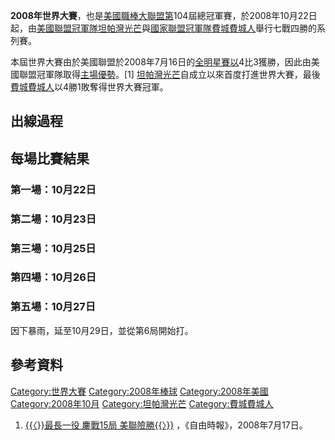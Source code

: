 **2008年世界大賽**，也是[美國職棒大聯盟第](https://zh.wikipedia.org/wiki/美國職棒大聯盟 "wikilink")104屆總冠軍賽，於2008年10月22日起，由[美國聯盟冠軍隊](https://zh.wikipedia.org/wiki/美國聯盟 "wikilink")[坦帕灣光芒](../Page/坦帕灣光芒.md "wikilink")與[國家聯盟冠軍隊](https://zh.wikipedia.org/wiki/國家聯盟 "wikilink")[費城費城人](../Page/費城費城人.md "wikilink")舉行七戰四勝的系列賽。

本屆世界大賽由於美國聯盟於2008年7月16日的[全明星賽以](../Page/2008年美國職棒大聯盟全明星賽.md "wikilink")4比3獲勝，因此由美國聯盟冠軍隊取得[主場優勢](https://zh.wikipedia.org/wiki/主場優勢 "wikilink")。\[1\]
[坦帕灣光芒](../Page/坦帕灣光芒.md "wikilink")自成立以來首度打進世界大賽，最後[費城費城人](../Page/費城費城人.md "wikilink")以4勝1敗奪得世界大賽冠軍。

## 出線過程

## 每場比賽結果

### 第一場：10月22日

### 第二場：10月23日

### 第三場：10月25日

### 第四場：10月26日

### 第五場：10月27日

因下暴雨，延至10月29日，並從第6局開始打。

## 參考資料

[Category:世界大賽](https://zh.wikipedia.org/wiki/Category:世界大賽 "wikilink")
[Category:2008年棒球](https://zh.wikipedia.org/wiki/Category:2008年棒球 "wikilink")
[Category:2008年美國](https://zh.wikipedia.org/wiki/Category:2008年美國 "wikilink")
[Category:2008年10月](https://zh.wikipedia.org/wiki/Category:2008年10月 "wikilink")
[Category:坦帕灣光芒](https://zh.wikipedia.org/wiki/Category:坦帕灣光芒 "wikilink")
[Category:費城費城人](https://zh.wikipedia.org/wiki/Category:費城費城人 "wikilink")

1.  [{{〈}}最長一役 鏖戰15局
    美聯險勝{{〉}}](http://www.libertytimes.com.tw/2008/new/jul/17/today-sp1.htm)
    ，《自由時報》，2008年7月17日。